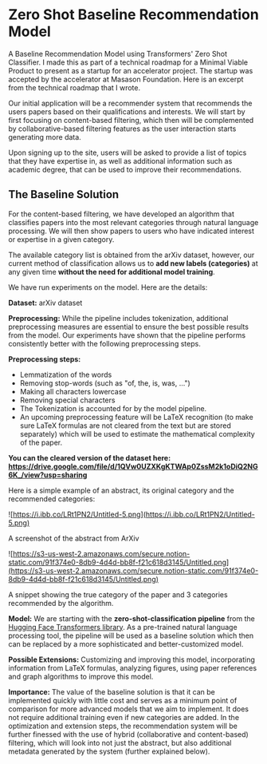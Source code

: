 # Zero Shot Baseline Recommendation Model
A Baseline Recommendation Model using Transformers' Zero Shot Classifier. I made this as part of a technical roadmap for a Minimal Viable Product to present as a startup for an accelerator project. The startup was accepted by the accelerator at Masason Foundation.
Here is an excerpt from the technical roadmap that I wrote. 

Our initial application will be a recommender system that recommends the users papers based on their qualifications and interests. We will start by first focusing on content-based filtering, which then will be complemented by collaborative-based filtering features as the user interaction starts generating more data. 

Upon signing up to the site, users will be asked to provide a list of topics that they have expertise in, as well as additional information such as academic degree, that can be used to improve their recommendations.

## **The Baseline Solution**

For the content-based filtering, we have developed an algorithm that classifies papers into the most relevant categories through natural language processing. We will then show papers to users who have indicated interest or expertise in a given category. 

The available category list is obtained from the arXiv dataset, however, our current method of classification allows us to **add new labels (categories)** at any given time **without the need for additional model training**. 

We have run experiments on the model. Here are the details:

**Dataset:** arXiv dataset

**Preprocessing:** While the pipeline includes tokenization, additional preprocessing measures are essential to ensure the best possible results from the model. Our experiments have shown that the pipeline performs consistently better with the following preprocessing steps. 

**Preprocessing steps:**

- Lemmatization of the words
- Removing stop-words (such as "of, the, is, was, ...")
- Making all characters lowercase
- Removing special characters
- The Tokenization is accounted for by the model pipeline.
- An upcoming preprocessing feature will be LaTeX recognition (to make sure LaTeX formulas are not cleared from the text but are stored separately) which will be used to estimate the mathematical complexity of the paper.

**You can the cleared version of the dataset here: https://drive.google.com/file/d/1QVw0UZXKgKTWAp0ZssM2k1oDiQ2NG6K_/view?usp=sharing**

Here is a simple example of an abstract, its original category and the recommended categories:

![https://i.ibb.co/LRt1PN2/Untitled-5.png](https://i.ibb.co/LRt1PN2/Untitled-5.png)

A screenshot of the abstract from ArXiv

![https://s3-us-west-2.amazonaws.com/secure.notion-static.com/91f374e0-8db9-4d4d-bb8f-f21c618d3145/Untitled.png](https://s3-us-west-2.amazonaws.com/secure.notion-static.com/91f374e0-8db9-4d4d-bb8f-f21c618d3145/Untitled.png)

A snippet showing the true category of the paper and 3 categories recommended by the algorithm.

**Model:** We are starting with the **zero-shot-classification pipeline** from the [Hugging Face Transformers library](https://huggingface.co/transformers/). As a pre-trained natural language processing tool, the pipeline will be used as a baseline solution which then can be replaced by a more sophisticated and better-customized model.

**Possible Extensions:** Customizing and improving this model, incorporating information from LaTeX formulas, analyzing figures, using paper references and graph algorithms to improve this model.

**Importance:** The value of the baseline solution is that it can be implemented quickly with little cost and serves as a minimum point of comparison for more advanced models that we aim to implement. It does not require additional training even if new categories are added. In the optimization and extension steps, the recommendation system will be further finessed with the use of hybrid (collaborative and content-based) filtering, which will look into not just the abstract, but also additional metadata generated by the system (further explained below).
